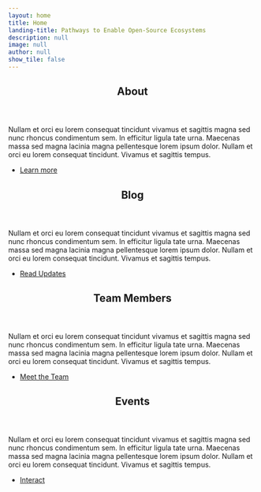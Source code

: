```yaml
---
layout: home
title: Home
landing-title: Pathways to Enable Open-Source Ecosystems
description: null
image: null
author: null
show_tile: false
---
```

<div class="content">
<header class="major">
	<h2>About</h2>
</header>
<p>Nullam et orci eu lorem consequat tincidunt vivamus et sagittis magna sed nunc rhoncus condimentum sem. In efficitur ligula tate urna. Maecenas massa sed magna lacinia magna pellentesque lorem ipsum dolor. Nullam et orci eu lorem consequat tincidunt. Vivamus et sagittis tempus.</p>
<ul class="actions">
	<li><a href="about.html" class="button">Learn more</a></li>
</ul>
</div>
<div class="content">
				<header class="major">
					<h2>Blog</h2>
				</header>
				<p>Nullam et orci eu lorem consequat tincidunt vivamus et sagittis magna sed nunc rhoncus condimentum sem. In efficitur ligula tate urna. Maecenas massa sed magna lacinia magna pellentesque lorem ipsum dolor. Nullam et orci eu lorem consequat tincidunt. Vivamus et sagittis tempus.</p>
				<ul class="actions">
					<li><a href="all_posts.html" class="button">Read Updates</a></li>
				</ul>
		</div>
<div class="content">
			<header class="major">
				<h2>Team Members</h2>
			</header>
			<p>Nullam et orci eu lorem consequat tincidunt vivamus et sagittis magna sed nunc rhoncus condimentum sem. In efficitur ligula tate urna. Maecenas massa sed magna lacinia magna pellentesque lorem ipsum dolor. Nullam et orci eu lorem consequat tincidunt. Vivamus et sagittis tempus.</p>
			<ul class="actions">
				<li><a href="team_members.html" class="button">Meet the Team</a></li>
			</ul>
		</div>
<div class="content">
			<header class="major">
				<h2>Events</h2>
			</header>
			<p>Nullam et orci eu lorem consequat tincidunt vivamus et sagittis magna sed nunc rhoncus condimentum sem. In efficitur ligula tate urna. Maecenas massa sed magna lacinia magna pellentesque lorem ipsum dolor. Nullam et orci eu lorem consequat tincidunt. Vivamus et sagittis tempus.</p>
			<ul class="actions">
				<li><a href="events.html" class="button">Interact</a></li>
			</ul>
		</div>